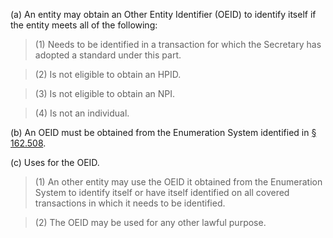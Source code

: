 (a) An entity may obtain an Other Entity Identifier (OEID) to identify itself if the entity meets all of the following:

> (1) Needs to be identified in a transaction for which the Secretary has adopted a standard under this part.

> (2) Is not eligible to obtain an HPID.

> (3) Is not eligible to obtain an NPI.

> (4) Is not an individual.

(b) An OEID must be obtained from the Enumeration System identified in [§ 162.508](/hipaa/regulations/162-508-enumeration-system/).

&#40;c) Uses for the OEID. 

> (1) An other entity may use the OEID it obtained from the Enumeration System to identify itself or have itself identified on all covered transactions in which it needs to be identified.

> (2) The OEID may be used for any other lawful purpose.
